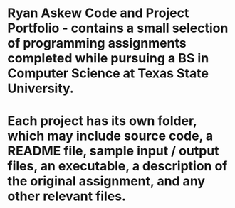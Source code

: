 # Ryan Askew Code and Project Portfolio - contains a small selection of programming assignments completed while pursuing a BS in Computer Science at Texas State University. 

# Each project has its own folder, which may include source code, a README file, sample input / output files, an executable, a description of the original assignment, and any other relevant files.

